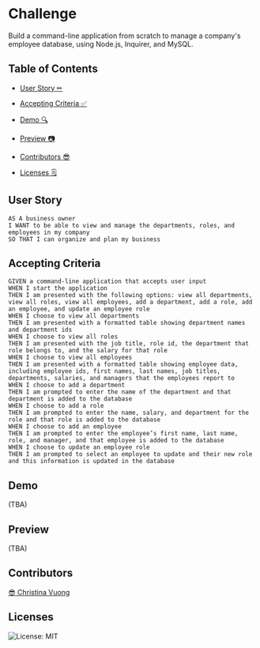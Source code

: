 # Challenge
Build a command-line application from scratch to manage a company's employee database, using Node.js, Inquirer, and MySQL.

## Table of Contents
- [User Story ✏](#user-story)

- [Accepting Criteria ✅](#accepting-criteria)

- [Demo 🔍](#demo)

- [Preview 📷](#preview)

- [Contributors 😎](#contributors)

- [Licenses 🗒](#licenses)

## User Story
```
AS A business owner
I WANT to be able to view and manage the departments, roles, and employees in my company
SO THAT I can organize and plan my business
```

## Accepting Criteria
```
GIVEN a command-line application that accepts user input
WHEN I start the application
THEN I am presented with the following options: view all departments, view all roles, view all employees, add a department, add a role, add an employee, and update an employee role
WHEN I choose to view all departments
THEN I am presented with a formatted table showing department names and department ids
WHEN I choose to view all roles
THEN I am presented with the job title, role id, the department that role belongs to, and the salary for that role
WHEN I choose to view all employees
THEN I am presented with a formatted table showing employee data, including employee ids, first names, last names, job titles, departments, salaries, and managers that the employees report to
WHEN I choose to add a department
THEN I am prompted to enter the name of the department and that department is added to the database
WHEN I choose to add a role
THEN I am prompted to enter the name, salary, and department for the role and that role is added to the database
WHEN I choose to add an employee
THEN I am prompted to enter the employee’s first name, last name, role, and manager, and that employee is added to the database
WHEN I choose to update an employee role
THEN I am prompted to select an employee to update and their new role and this information is updated in the database
```

## Demo
(TBA)

## Preview
(TBA)

## Contributors
[😎 Christina Vuong ](https://github.com/ccvuong)

## Licenses
![License: MIT](https://img.shields.io/badge/License-MIT-yellow.svg)
